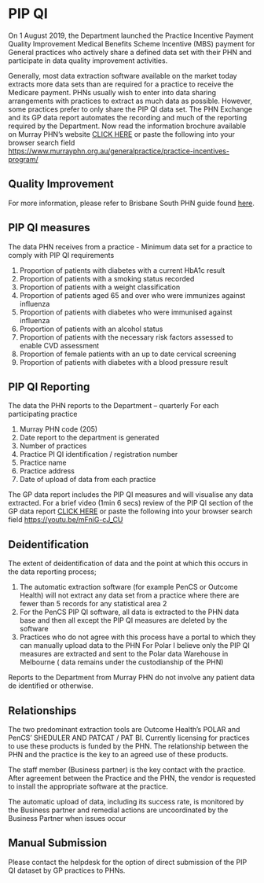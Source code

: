 # PIP QI

On 1 August 2019, the Department launched the Practice Incentive Payment Quality Improvement Medical Benefits Scheme Incentive (MBS) payment for General practices who actively share a defined data set with their PHN and participate in data quality improvement activities.

Generally, most data extraction software available on the market today extracts more data sets than are required for a practice to receive the Medicare payment. PHNs usually wish to enter into data sharing arrangements with practices to extract as much data as possible. However, some practices prefer to only share the PIP QI data set. 
The PHN Exchange and its GP data report automates the recording and much of the reporting required by the Department.
Now read the information brochure available on Murray PHN’s website [CLICK HERE](https://www.murrayphn.org.au/generalpractice/practice-incentives-program/) or paste the following into your browser search field https://www.murrayphn.org.au/generalpractice/practice-incentives-program/

## Quality Improvement

For more information, please refer to Brisbane South PHN guide found [here](https://bsphn.org.au/primary-care-support/general-practice-quality-improvement/).

## PIP QI measures

The data PHN receives from a practice  - Minimum data set for a practice to comply with PIP QI requirements 

1.	Proportion of patients with diabetes with a current HbA1c result
2.	Proportion of patients with a smoking status recorded
3.	Proportion of patients with a weight classification
4.	Proportion of patients aged 65 and over who were immunizes against influenza
5.	Proportion of patients with diabetes who were immunised against influenza
6.	Proportion of patients with an alcohol status 
7.	Proportion of patients with the necessary risk factors assessed to enable CVD assessment
8.	Proportion of female patients with an up to date cervical screening
9.	Proportion of patients with diabetes with a blood pressure result

## PIP QI Reporting

The data the  PHN reports to the Department – quarterly
For each participating practice

1.	Murray PHN code (205)
2.	Date report to the department is generated
3.	Number of practices
4.	Practice PI QI identification / registration  number
5.	Practice name
6.	Practice address
7.	Date of upload of data from each practice

The GP data report includes the PIP QI measures and will visualise any data extracted. For a brief video (1min 6 secs) review of the PIP QI section of the GP data report [CLICK HERE](https://youtu.be/mFniG-cJ_CU)  or paste the following into your browser search field https://youtu.be/mFniG-cJ_CU

## Deidentification

The extent of deidentification of data and the point at which this occurs in the data reporting process;

1. The automatic extraction software (for example PenCS or Outcome Health) will not extract any data set from a practice where there are fewer than 5 records for any statistical area 2 
2. For the PenCS PIP QI software, all data is extracted to the PHN data base and then all except the PIP QI measures are deleted by the software 
3. Practices who do not agree with this process  have a portal to which they can manually upload data to the PHN
For Polar I believe only the PIP QI measures are extracted and sent to the Polar data Warehouse in Melbourne ( data remains under the custodianship of the PHN)

Reports to the Department from Murray PHN do not involve any patient data de identified or otherwise. 

## Relationships

The two predominant extraction tools are Outcome Health’s POLAR and PenCS’ SHEDULER AND PATCAT / PAT BI. Currently licensing for practices to use these products is funded by the  PHN. The relationship between the PHN and the practice is the key to an agreed use of these products. 

The staff member (Business partner) is the key contact with the practice. After agreement between the Practice and the PHN, the vendor is requested to install the appropriate software at the practice. 

The automatic upload of data, including its success rate, is monitored by the Business partner and remedial actions are uncoordinated by the Business Partner when issues occur

## Manual Submission

Please contact the helpdesk for the option of direct submission of the PIP QI dataset by GP practices to PHNs.


